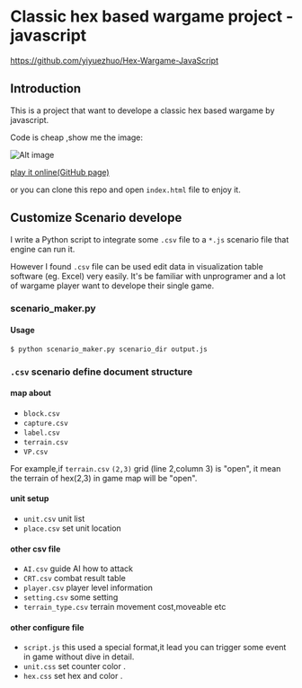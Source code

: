 # Classic hex based wargame project - javascript

https://github.com/yiyuezhuo/Hex-Wargame-JavaScript

## Introduction

This is a project that want to develope a classic hex based wargame by javascript.

Code is cheap ,show me the image:

![Alt image](/preview/p.gif)

<a href="http://yiyuezhuo.github.io/games/Hex-Wargame-JavaScript/index.html">play it online(GitHub page)</a>

or you can clone this repo and open `index.html` file to enjoy it.

## Customize Scenario develope

I write a Python script to integrate some `.csv` file to a `*.js` scenario file that engine can run it.

However I found `.csv` file can be used edit data in visualization table software (eg. Excel) very easily. It's be familiar with 
unprogramer and a lot of wargame player want to develope their single game.

### scenario_maker.py

#### Usage

	$ python scenario_maker.py scenario_dir output.js
	
### `.csv` scenario define document structure

#### map about

* `block.csv`
* `capture.csv`
* `label.csv`
* `terrain.csv`
* `VP.csv`

For example,if `terrain.csv` `(2,3)` grid (line 2,column 3) is "open",
it mean the terrain of hex(2,3) in game map will be "open". 

#### unit setup

* `unit.csv` unit list
* `place.csv` set unit location

#### other csv file

* `AI.csv` guide AI how to attack
* `CRT.csv` combat result table 
* `player.csv` player level information
* `setting.csv` some setting
* `terrain_type.csv` terrain movement cost,moveable etc

#### other configure file

* `script.js` this used a special format,it lead you can trigger some event in game without dive in detail.
* `unit.css` set counter color .
* `hex.css` set hex and color .
